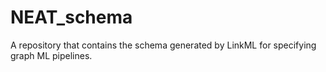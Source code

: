 # NEAT_schema
A repository that contains the schema generated by LinkML for specifying graph ML pipelines.
